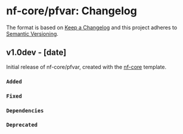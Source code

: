 # nf-core/pfvar: Changelog

The format is based on [Keep a Changelog](https://keepachangelog.com/en/1.0.0/)
and this project adheres to [Semantic Versioning](https://semver.org/spec/v2.0.0.html).

## v1.0dev - [date]

Initial release of nf-core/pfvar, created with the [nf-core](https://nf-co.re/) template.

### `Added`

### `Fixed`

### `Dependencies`

### `Deprecated`
